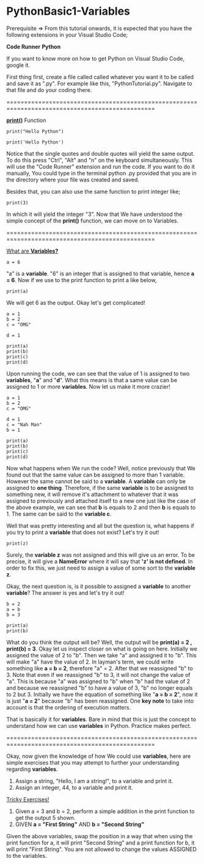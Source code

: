 # PythonBasic1-Variables

Prerequisite => From this tutorial onwards, it is expected that you have the following extensions in your Visual Studio Code;

<strong>Code Runner</strong>
<strong>Python</strong>

If you want to know more on how to get Python on Visual Studio Code, google it.

First thing first, create a file called called whatever you want it to be called and save it as ".py". For example like this, "PythonTutorial.py". Navigate to that file and do your coding there.

================================================================================================


<u><strong>print()</strong></u> Function

    print("Hello Python")

    print('Hello Python')

Notice that the single quotes and double quotes will yield the same output. To do this press "Ctrl", "Alt" and "n" on the keyboard simultaneously. This will use the "Code Runner" extension and run the code. If you want to do it manually, You could type in the terminal python <filename>.py provided that you are in the directory where your file was created and saved.

Besides that, you can also use the same function to print integer like;

    print(3)

In which it will yield the integer "3". Now that We have understood the simple concept of the <strong>print()</strong> function, we can move on to Variables.


================================================================================================


<u>What are <strong>Variables?</strong></u>

    a = 6

"a" is a <strong>variable</strong>. "6" is an integer that is assigned to that variable, hence <strong>a = 6</strong>. Now if we use to the print function to print a like below,

    print(a)

We will get 6 as the output. Okay let's get complicated!

    a = 1
    b = 2
    c = "OMG"

    d = 1

    print(a)
    print(b)
    print(c)
    print(d)

Upon running the code, we can see that the value of 1 is assigned to two <strong>variables</strong>, "<strong>a</strong>" and "<strong>d</strong>". What this means is that a same value can be assigned to 1 or more <strong>variables</strong>. Now let us make it more crazier!

    a = 1
    b = 2
    c = "OMG"

    d = 1
    c = "Nah Man"
    b = 1

    print(a)
    print(b)
    print(c)
    print(d)

Now what happens when We run the code? Well, notice previously that We found out that the same value can be assigned to more than 1 variable. However the same cannot be said to a <strong>variable</strong>. A <strong>variable</strong> can only be assigned to <strong>one thing</strong>. Therefore, if the same <strong>variable</strong> is to be assigned to something new, it will remove it's attachment to whatever that it was assigned to previously and attached itself to a new one just like the case of the above example, we can see that <strong>b</strong> is equals to 2 and then <strong>b</strong> is equals to 1. The same can be said to the <strong>variable c</strong>.

Well that was pretty interesting and all but the question is, what happens if you try to print a <strong>variable</strong> that does not exist? Let's try it out!

    print(z)

Surely, the <strong>variable z</strong> was not assigned and this will give us an error. To be precise, it will give a <strong>NameError</strong> where it will say that <strong>'z' is not defined</strong>. In order to fix this, we just need to assign a value of some sort to the <strong>variable z</strong>.

Okay, the next question is, is it possible to assigned a <strong>variable</strong> to another <strong>variable</strong>? The answer is yes and let's try it out!

    b = 2
    a = b
    b = 3

    print(a)
    print(b)

What do you think the output will be? Well, the output will be <strong>print(a) = 2 , print(b) = 3</strong>. Okay let us inspect closer on what is going on here. Initially we assigned the value of 2 to "b". Then we take "a" and assigned it to "b". This will make "a" have the value of 2. In layman's term, we could write something like <strong>a = b = 2</strong>, therefore "a" = 2. After that we reassigned "b" to 3. Note that even if we reassigned "b" to 3, it will not change the value of "a". This is because "a" was assigned to "b" when "b" had the value of 2 and because we reassigned "b" to have a value of 3, "b" no longer equals to 2 but 3. Initially we have the equation of something like "<strong>a = b = 2</strong>", now it is just "<strong>a = 2</strong>" because "b" has been reassigned. One <strong>key note</strong> to take into account is that the ordering of execution matters.

That is basically it for <strong>variables</strong>. Bare in mind that this is just the concept to understand how we can use <strong>variables</strong> in Python. Practice makes perfect.

================================================================================================

Okay, now given the knowledge of how We could use <strong>variables</strong>, here are simple exercises that you may attempt to further your understanding regarding <strong>variables</strong>.

1) Assign a string, "Hello, I am a string!", to a variable and print it.
2) Assign an integer, 44, to a variable and print it.

<u>Tricky Exercises!</u>

1) Given a = 3 and b = 2, perform a simple addition in the print function to get the output 5 shown.
2)    
    GIVEN <strong>a = "First String"</strong> AND <strong>b = "Second String"</strong>

Given the above variables, swap the position in a way that when using the print function for a, it will print "Second String" and a print function for b, it will print "First String". You are not allowed to change the values ASSIGNED to the variables.